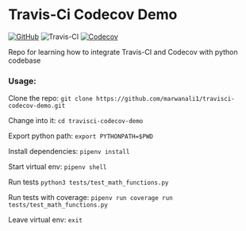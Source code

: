 # Travis-Ci Codecov Demo

[![GitHub](https://img.shields.io/github/license/marwanali1/travisci-codecov-demo?color=g)](https://github.com/marwanali1/travisci-codecov-demo/blob/develop/LICENSE)
![Travis-CI](https://travis-ci.com/marwanali1/travisci-codecov-demo.svg?branch=develop)
[![Codecov](https://img.shields.io/codecov/c/github/marwanali1/travisci-codecov-demo)](https://codecov.io/gh/marwanali1/travisci-codecov-demo)

Repo for learning how to integrate Travis-CI and Codecov with python codebase

### Usage:
Clone the repo: `git clone https://github.com/marwanali1/travisci-codecov-demo.git`

Change into it: `cd travisci-codecov-demo`

Export python path: `export PYTHONPATH=$PWD`  

Install dependencies: `pipenv install`

Start virtual env: `pipenv shell`

Run tests `python3 tests/test_math_functions.py`

Run tests with coverage: `pipenv run coverage run tests/test_math_functions.py`

Leave virtual env: `exit`